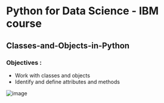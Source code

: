 

# Python for Data Science - IBM course #
## Classes-and-Objects-in-Python ##


### Objectives : ###
- Work with classes and objects
- Identify and define attributes and methods


![image](https://user-images.githubusercontent.com/85174125/144459181-b902c679-d49a-41ea-82e7-3421191ca70a.png)
